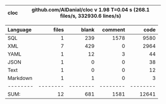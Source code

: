 cloc|github.com/AlDanial/cloc v 1.98  T=0.04 s (268.1 files/s, 332930.6 lines/s)
--- | ---

Language|files|blank|comment|code
:-------|-------:|-------:|-------:|-------:
SQL|1|239|1578|9580
XML|7|429|0|2964
YAML|1|12|3|44
JSON|1|0|0|38
Text|1|0|0|12
Markdown|1|1|0|3
--------|--------|--------|--------|--------
SUM:|12|681|1581|12641
